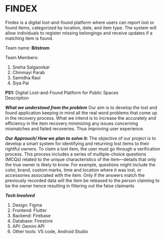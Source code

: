 # FINDEX
Findex is a digital lost-and-found platform where users can report lost or found items, categorized by location, date, and item type. The system will allow individuals to register missing belongings and receive updates if a matching item is found.

Team name: **Bitstrom**

Team Members: 
1. Sneha Salgaonkar
2. Chinmayi Parab
3. Samidha Raul
4. Siya Pai

**PS1:** Digital Lost-and-Found Platform for Public Spaces  
Description 

***What we understood from the problem***
Our aim is to develop the lost and found application keeping in mind all the real word problems that come up in the recovery process.
What we intend is to increase the accurately and efficiency in the item recovery minimizing any issues concerning mismatches and failed recoveries. Thus improving user experience.

***Our Approuch/ How we plan to solve it:***
The objective of our project is to develop a smart system for identifying and returning lost items to their rightful owners.
To claim a lost item, the user must go through a verification process. This process includes a series of multiple-choice questions (MCQs) related to the unique characteristics of the item—details that only the true owner is likely to know. For example, questions might include the color, brand, custom marks, time and location where it was lost, or accessories associated with the item.
Only if the answers match the previously recorded data will the item be released to the person claiming to be the owner hence resulting in filtering out the false claimants

***Tech Involved***
1. Design: Figma
2. Frontend: Flutter
3. Backend: Firebase 
4. Database: Firestore
5. API: Gemini API 
6. Other tools: VS code, Android Studio

